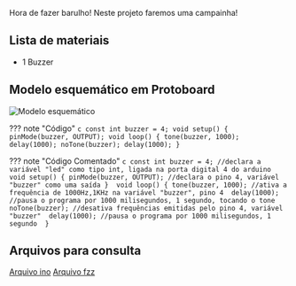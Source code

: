 Hora de fazer barulho! Neste projeto faremos uma campainha!

## Lista de materiais

 - 1 Buzzer

## Modelo esquemático em Protoboard

![Modelo esquemático][proj5png]

??? note "Código"
    ```c
    const int buzzer = 4;
    void setup() {
        pinMode(buzzer, OUTPUT);
        void loop() {
          tone(buzzer, 1000);
          delay(1000);
          noTone(buzzer);
          delay(1000);
        }
    ```

??? note "Código Comentado"
    ```c
    const int buzzer = 4; //declara a variável "led" como tipo int, ligada na porta digital 4 do arduino 
    void setup() {
        pinMode(buzzer, OUTPUT); //declara o pino 4, variável "buzzer" como uma saída } 
        void loop() {
          tone(buzzer, 1000); //ativa a frequência de 1000Hz,1KHz na variável "buzzer", pino 4 
          delay(1000); //pausa o programa por 1000 milisegundos, 1 segundo, tocando o tone 
          noTone(buzzer); //desativa frequências emitidas pelo pino 4, variável "buzzer" 
          delay(1000); //pausa o programa por 1000 milisegundos, 1 segundo 
        }
    ```

## Arquivos para consulta

[Arquivo ino][proj5ino]
[Arquivo fzz][proj5fzz]





[proj5png]: img/proj/proj5.png
[proj5ino]: arq/proj5.ino
[proj5fzz]: arq/proj5.fzz